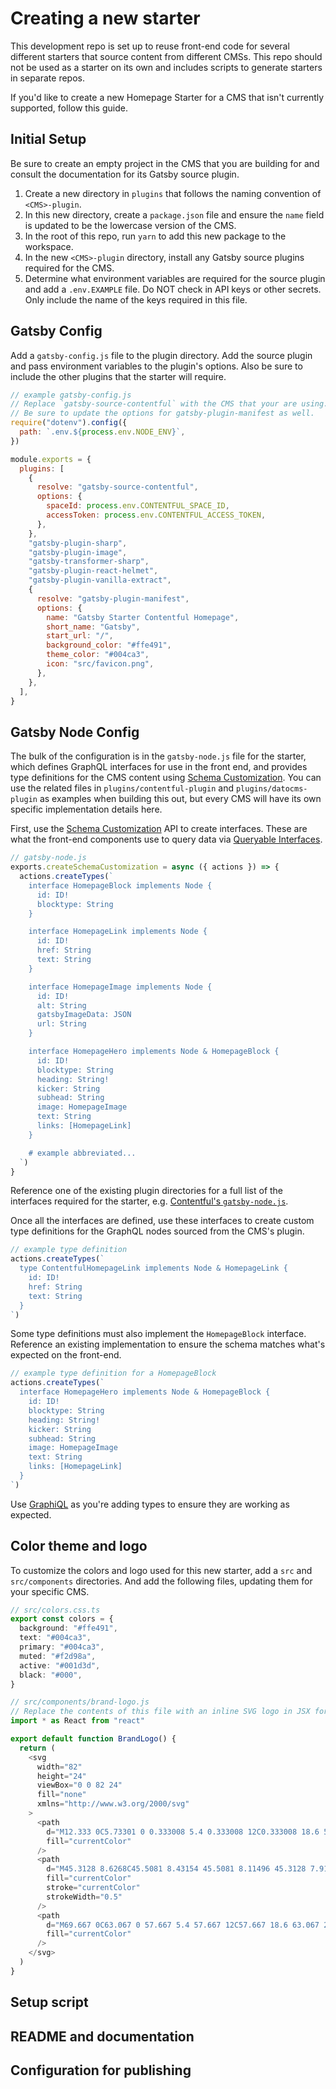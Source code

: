 # Creating a new starter

This development repo is set up to reuse front-end code for several different starters that source content from different CMSs.
This repo should not be used as a starter on its own and includes scripts to generate starters in separate repos.

If you'd like to create a new Homepage Starter for a CMS that isn't currently supported, follow this guide.

## Initial Setup

Be sure to create an empty project in the CMS that you are building for and consult the documentation for its Gatsby source plugin.

1. Create a new directory in `plugins` that follows the naming convention of `<CMS>-plugin`.
1. In this new directory, create a `package.json` file and ensure the `name` field is updated to be the lowercase version of the CMS.
1. In the root of this repo, run `yarn` to add this new package to the workspace.
1. In the new `<CMS>-plugin` directory, install any Gatsby source plugins required for the CMS.
1. Determine what environment variables are required for the source plugin and add a `.env.EXAMPLE` file. Do NOT check in API keys or other secrets. Only include the name of the keys required in this file.

## Gatsby Config

Add a `gatsby-config.js` file to the plugin directory.
Add the source plugin and pass environment variables to the plugin's options.
Also be sure to include the other plugins that the starter will require.

```js
// example gatsby-config.js
// Replace `gatsby-source-contentful` with the CMS that your are using.
// Be sure to update the options for gatsby-plugin-manifest as well.
require("dotenv").config({
  path: `.env.${process.env.NODE_ENV}`,
})

module.exports = {
  plugins: [
    {
      resolve: "gatsby-source-contentful",
      options: {
        spaceId: process.env.CONTENTFUL_SPACE_ID,
        accessToken: process.env.CONTENTFUL_ACCESS_TOKEN,
      },
    },
    "gatsby-plugin-sharp",
    "gatsby-plugin-image",
    "gatsby-transformer-sharp",
    "gatsby-plugin-react-helmet",
    "gatsby-plugin-vanilla-extract",
    {
      resolve: "gatsby-plugin-manifest",
      options: {
        name: "Gatsby Starter Contentful Homepage",
        short_name: "Gatsby",
        start_url: "/",
        background_color: "#ffe491",
        theme_color: "#004ca3",
        icon: "src/favicon.png",
      },
    },
  ],
}
```

## Gatsby Node Config

The bulk of the configuration is in the `gatsby-node.js` file for the starter, which defines GraphQL interfaces for use in the front end, and provides type definitions for the CMS content using [Schema Customization][]. You can use the related files in `plugins/contentful-plugin` and `plugins/datocms-plugin` as examples when building this out, but every CMS will have its own specific implementation details here.

First, use the [Schema Customization][] API to create interfaces. These are what the front-end components use to query data via [Queryable Interfaces][].

```js
// gatsby-node.js
exports.createSchemaCustomization = async ({ actions }) => {
  actions.createTypes(`
    interface HomepageBlock implements Node {
      id: ID!
      blocktype: String
    }

    interface HomepageLink implements Node {
      id: ID!
      href: String
      text: String
    }

    interface HomepageImage implements Node {
      id: ID!
      alt: String
      gatsbyImageData: JSON
      url: String
    }

    interface HomepageHero implements Node & HomepageBlock {
      id: ID!
      blocktype: String
      heading: String!
      kicker: String
      subhead: String
      image: HomepageImage
      text: String
      links: [HomepageLink]
    }

    # example abbreviated...
  `)
}
```

Reference one of the existing plugin directories for a full list of the interfaces required for the starter, e.g. [Contentful's `gatsby-node.js`](../plugins/contentful-plugin/gatsby-node.js).

Once all the interfaces are defined, use these interfaces to create custom type definitions for the GraphQL nodes sourced from the CMS's plugin.

```js
// example type definition
actions.createTypes(`
  type ContentfulHomepageLink implements Node & HomepageLink {
    id: ID!
    href: String
    text: String
  }
`)
```

Some type definitions must also implement the `HomepageBlock` interface. Reference an existing implementation to ensure the schema matches what's expected on the front-end.

```js
// example type definition for a HomepageBlock
actions.createTypes(`
  interface HomepageHero implements Node & HomepageBlock {
    id: ID!
    blocktype: String
    heading: String!
    kicker: String
    subhead: String
    image: HomepageImage
    text: String
    links: [HomepageLink]
  }
`)
```

Use [GraphiQL][] as you're adding types to ensure they are working as expected.

[schema customization]: https://www.gatsbyjs.com/docs/reference/graphql-data-layer/schema-customization/
[queryable interfaces]: https://www.gatsbyjs.com/docs/reference/graphql-data-layer/schema-customization/#queryable-interfaces
[graphiql]: https://www.gatsbyjs.com/docs/how-to/querying-data/running-queries-with-graphiql/

## Color theme and logo

To customize the colors and logo used for this new starter, add a `src` and `src/components` directories. And add the following files, updating them for your specific CMS.

```ts
// src/colors.css.ts
export const colors = {
  background: "#ffe491",
  text: "#004ca3",
  primary: "#004ca3",
  muted: "#f2d98a",
  active: "#001d3d",
  black: "#000",
}
```

```js
// src/components/brand-logo.js
// Replace the contents of this file with an inline SVG logo in JSX format
import * as React from "react"

export default function BrandLogo() {
  return (
    <svg
      width="82"
      height="24"
      viewBox="0 0 82 24"
      fill="none"
      xmlns="http://www.w3.org/2000/svg"
    >
      <path
        d="M12.333 0C5.73301 0 0.333008 5.4 0.333008 12C0.333008 18.6 5.73301 24 12.333 24C18.933 24 24.333 18.6 24.333 12C24.333 5.4 18.933 0 12.333 0ZM5.64729 18.6857C3.84729 16.8857 2.90444 14.4857 2.90444 12.1714L12.2473 21.4286C9.84729 21.3429 7.44729 20.4857 5.64729 18.6857ZM14.3902 21.1714L3.16158 9.94286C4.10444 5.74286 7.87587 2.57143 12.333 2.57143C15.5044 2.57143 18.2473 4.11429 19.9616 6.42857L18.6759 7.54286C17.2187 5.57143 14.9044 4.28571 12.333 4.28571C8.99015 4.28571 6.16158 6.42857 5.04729 9.42857L14.9044 19.2857C17.3902 18.4286 19.2759 16.2857 19.8759 13.7143H15.7616V12H21.7616C21.7616 16.4571 18.5902 20.2286 14.3902 21.1714Z"
        fill="currentColor"
      />
      <path
        d="M45.3128 8.6268C45.5081 8.43154 45.5081 8.11496 45.3128 7.9197L45.0799 7.68681C44.8846 7.49154 44.5681 7.49154 44.3728 7.68681L41.3532 10.7064C41.158 10.9016 40.8414 10.9016 40.6461 10.7064L37.6266 7.6868C37.4313 7.49154 37.1147 7.49154 36.9195 7.68681L36.6866 7.9197C36.4913 8.11496 36.4913 8.43154 36.6866 8.62681L39.7061 11.6464C39.9014 11.8416 39.9014 12.1582 39.7061 12.3535L36.6866 15.373C36.4913 15.5683 36.4913 15.8849 36.6866 16.0801L36.9195 16.313C37.1147 16.5083 37.4313 16.5083 37.6266 16.313L40.6461 13.2935C40.8414 13.0982 41.158 13.0982 41.3532 13.2935L44.3728 16.313C44.5681 16.5083 44.8846 16.5083 45.0799 16.313L45.3128 16.0801C45.5081 15.8849 45.5081 15.5683 45.3128 15.373L42.2932 12.3535C42.098 12.1582 42.098 11.8416 42.2932 11.6464L45.3128 8.6268Z"
        fill="currentColor"
        stroke="currentColor"
        strokeWidth="0.5"
      />
      <path
        d="M69.667 0C63.067 0 57.667 5.4 57.667 12C57.667 18.6 63.067 24 69.667 24C76.267 24 81.667 18.6 81.667 12C81.667 5.4 76.267 0 69.667 0ZM62.9813 18.6857C61.1813 16.8857 60.2384 14.4857 60.2384 12.1714L69.5813 21.4286C67.1813 21.3429 64.7813 20.4857 62.9813 18.6857ZM71.7241 21.1714L60.4956 9.94286C61.4384 5.74286 65.2098 2.57143 69.667 2.57143C72.8384 2.57143 75.5813 4.11429 77.2956 6.42857L76.0098 7.54286C74.5527 5.57143 72.2384 4.28571 69.667 4.28571C66.3241 4.28571 63.4956 6.42857 62.3813 9.42857L72.2384 19.2857C74.7241 18.4286 76.6098 16.2857 77.2098 13.7143H73.0956V12H79.0956C79.0956 16.4571 75.9241 20.2286 71.7241 21.1714Z"
        fill="currentColor"
      />
    </svg>
  )
}
```

## Setup script

## README and documentation

## Configuration for publishing
